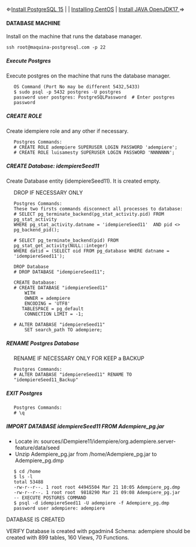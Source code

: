 
&lArr;[Install PostgreSQL 15](./InstallPostgreSQL.md) | | [Installing CentOS](./README_installCentOS.md) | [Install JAVA OpenJDK17 ](./Install_JAVA_OpenJDK17.md) &rArr;

#### DATABASE MACHINE
Install on the machine that runs the database manager.

````
ssh root@maquina-postgresql.com -p 22
````
##### Execute Postgres 
Execute postgres on the machine that runs the database manager.
<div style="padding-left: 20px;">

````
OS Command (Port No may be different 5432,5433)
$ sudo psql -p 5432 postgres -U postgres
password user postgres: PostgreSQLPassword 	# Enter postgres password
````
</div>

##### CREATE ROLE
Create idempiere role and any other if necessary.
<div style="padding-left: 20px;">

````
Postgres Commands:
# CREATE ROLE adempiere SUPERUSER LOGIN PASSWORD 'adempiere';
# CREATE ROLE luisamesty SUPERUSER LOGIN PASSWORD 'NNNNNNN';
````
</div>

##### CREATE Database: idempiereSeed11
Create Database entity (idempiereSeed11). It is created empty. 
<div style="padding-left: 20px;">
DROP IF NECESSARY ONLY

````
Postgres Commands:
These two firsts commands disconnect all processes to database:
# SELECT pg_terminate_backend(pg_stat_activity.pid) FROM   pg_stat_activity
WHERE pg_stat_activity.datname = 'idempiereSeed11'  AND pid <> pg_backend_pid();

# SELECT pg_terminate_backend(pid) FROM  pg_stat_get_activity(NULL::integer)
WHERE datid = (SELECT oid FROM pg_database WHERE datname = 'idempiereSeed11');

DROP Database
# DROP DATABASE "idempiereSeed11";

CREATE Database:
# CREATE DATABASE "idempiereSeed11"
    WITH 
    OWNER = adempiere
    ENCODING = 'UTF8'
   TABLESPACE = pg_default
    CONNECTION LIMIT = -1;

# ALTER DATABASE "idempiereSeed11"
    SET search_path TO adempiere;   
````
</div>

##### RENAME Postgres Database
<div style="padding-left: 20px;">
RENAME IF NECESSARY ONLY FOR KEEP a BACKUP

````
Postgres Commands:
# ALTER DATABASE "idempiereSeed11" RENAME TO "idempiereSeed11_Backup"
````
</div>

##### EXIT Postgres
<div style="padding-left: 20px;">

````
Postgres Commands:
# \q
````
</div>

##### IMPORT DATABASE idempiereSeed11 FROM Adempiere_pg.jar 

* Locate in: sources/iDempiere11/idempiere/org.adempiere.server-feature/data/seed
* Unzip Adempiere_pg.jar from /home/Adempiere_pg.jar to Adempiere_pg.dmp

<div style="padding-left: 20px;">

````
$ cd /home
$ ls -l
total 53488
-rw-r--r--. 1 root root 44945504 Mar 21 10:05 Adempiere_pg.dmp
-rw-r--r--. 1 root root  9818290 Mar 21 09:08 Adempiere_pg.jar
-- EXECUTE POSTGRES COMMAND
$ psql -d idempiereSeed11 -U adempiere -f Adempiere_pg.dmp
password user adempiere: adempiere 
````
</div>

DATABASE IS CREATED

VERIFY Database is created with pgadmin4
Schema: adempiere should be created with 899 tables, 160 Views, 70 Functions.

</div>
